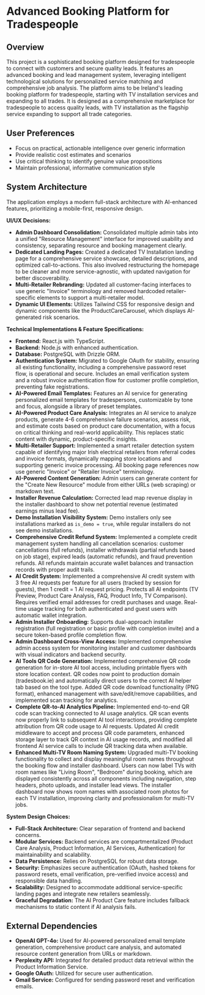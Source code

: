 # Advanced Booking Platform for Tradespeople

## Overview
This project is a sophisticated booking platform designed for tradespeople to connect with customers and secure quality leads. It features an advanced booking and lead management system, leveraging intelligent technological solutions for personalized service matching and comprehensive job analysis. The platform aims to be Ireland's leading booking platform for tradespeople, starting with TV installation services and expanding to all trades. It is designed as a comprehensive marketplace for tradespeople to access quality leads, with TV installation as the flagship service expanding to support all trade categories.

## User Preferences
- Focus on practical, actionable intelligence over generic information
- Provide realistic cost estimates and scenarios
- Use critical thinking to identify genuine value propositions
- Maintain professional, informative communication style

## System Architecture
The application employs a modern full-stack architecture with AI-enhanced features, prioritizing a mobile-first, responsive design.

**UI/UX Decisions:**
- **Admin Dashboard Consolidation:** Consolidated multiple admin tabs into a unified "Resource Management" interface for improved usability and consistency, separating resource and booking management clearly.
- **Dedicated Landing Pages:** Created a dedicated TV Installation landing page for a comprehensive service showcase, detailed descriptions, and optimized call-to-actions. This also involved restructuring the homepage to be cleaner and more service-agnostic, with updated navigation for better discoverability.
- **Multi-Retailer Rebranding:** Updated all customer-facing interfaces to use generic "Invoice" terminology and removed hardcoded retailer-specific elements to support a multi-retailer model.
- **Dynamic UI Elements:** Utilizes Tailwind CSS for responsive design and dynamic components like the ProductCareCarousel, which displays AI-generated risk scenarios.

**Technical Implementations & Feature Specifications:**
- **Frontend:** React.js with TypeScript.
- **Backend:** Node.js with enhanced authentication.
- **Database:** PostgreSQL with Drizzle ORM.
- **Authentication System:** Migrated to Google OAuth for stability, ensuring all existing functionality, including a comprehensive password reset flow, is operational and secure. Includes an email verification system and a robust invoice authentication flow for customer profile completion, preventing fake registrations.
- **AI-Powered Email Templates:** Features an AI service for generating personalized email templates for tradespersons, customizable by tone and focus, alongside a library of preset templates.
- **AI-Powered Product Care Analysis:** Integrates an AI service to analyze products, generate 4-6 comprehensive failure scenarios, assess risk, and estimate costs based on product care documentation, with a focus on critical thinking and real-world applicability. This replaces static content with dynamic, product-specific insights.
- **Multi-Retailer Support:** Implemented a smart retailer detection system capable of identifying major Irish electrical retailers from referral codes and invoice formats, dynamically mapping store locations and supporting generic invoice processing. All booking page references now use generic "Invoice" or "Retailer Invoice" terminology.
- **AI-Powered Content Generation:** Admin users can generate content for the "Create New Resource" module from either URLs (web scraping) or markdown text.
- **Installer Revenue Calculation:** Corrected lead map revenue display in the installer dashboard to show net potential revenue (estimated earnings minus lead fee).
- **Demo Installation Visibility System:** Demo installers only see installations marked as `is_demo = true`, while regular installers do not see demo installations.
- **Comprehensive Credit Refund System:** Implemented a complete credit management system handling all cancellation scenarios: customer cancellations (full refunds), installer withdrawals (partial refunds based on job stage), expired leads (automatic refunds), and fraud prevention refunds. All refunds maintain accurate wallet balances and transaction records with proper audit trails.
- **AI Credit System:** Implemented a comprehensive AI credit system with 3 free AI requests per feature for all users (tracked by session for guests), then 1 credit = 1 AI request pricing. Protects all AI endpoints (TV Preview, Product Care Analysis, FAQ, Product Info, TV Comparison). Requires verified email addresses for credit purchases and usage. Real-time usage tracking for both authenticated and guest users with automatic wallet integration.
- **Admin Installer Onboarding:** Supports dual-approach installer registration (full registration or basic profile with completion invite) and a secure token-based profile completion flow.
- **Admin Dashboard Cross-View Access:** Implemented comprehensive admin access system for monitoring installer and customer dashboards with visual indicators and backend security.
- **AI Tools QR Code Generation:** Implemented comprehensive QR code generation for in-store AI tool access, including printable flyers with store location context. QR codes now point to production domain (tradesbook.ie) and automatically direct users to the correct AI helper tab based on the tool type. Added QR code download functionality (PNG format), enhanced management with save/edit/remove capabilities, and implemented scan tracking for analytics.
- **Complete QR-to-AI Analytics Pipeline:** Implemented end-to-end QR code scan tracking connected to AI usage analytics. QR scan events now properly link to subsequent AI tool interactions, providing complete attribution from QR code usage to AI requests. Updated AI credit middleware to accept and process QR code parameters, enhanced storage layer to track QR context in AI usage records, and modified all frontend AI service calls to include QR tracking data when available.
- **Enhanced Multi-TV Room Naming System:** Upgraded multi-TV booking functionality to collect and display meaningful room names throughout the booking flow and installer dashboard. Users can now label TVs with room names like "Living Room", "Bedroom" during booking, which are displayed consistently across all components including navigation, step headers, photo uploads, and installer lead views. The installer dashboard now shows room names with associated room photos for each TV installation, improving clarity and professionalism for multi-TV jobs.

**System Design Choices:**
- **Full-Stack Architecture:** Clear separation of frontend and backend concerns.
- **Modular Services:** Backend services are compartmentalized (Product Care Analysis, Product Information, AI Services, Authentication) for maintainability and scalability.
- **Data Persistence:** Relies on PostgreSQL for robust data storage.
- **Security:** Emphasizes secure authentication (OAuth, hashed tokens for password resets, email verification, pre-verified invoice access) and responsible data handling.
- **Scalability:** Designed to accommodate additional service-specific landing pages and integrate new retailers seamlessly.
- **Graceful Degradation:** The AI Product Care feature includes fallback mechanisms to static content if AI analysis fails.

## External Dependencies
- **OpenAI GPT-4o:** Used for AI-powered personalized email template generation, comprehensive product care analysis, and automated resource content generation from URLs or markdown.
- **Perplexity API:** Integrated for detailed product data retrieval within the Product Information Service.
- **Google OAuth:** Utilized for secure user authentication.
- **Gmail Service:** Configured for sending password reset and verification emails.